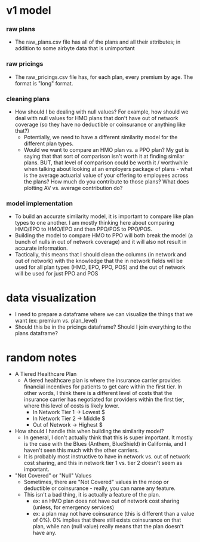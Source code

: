 # v1 model

### raw plans

- The raw_plans.csv file has all of the plans and all their attributes; in addition to some airbyte data that is unimportant

### raw pricings

- The raw_pricings.csv file has, for each plan, every premium by age. The format is "long" format.

### cleaning plans

- How should I be dealing with null values? For example, how should we deal with null values for HMO plans that don't have out of network coverage (so they have no deductible or coinsurance or anything like that?)
  - Potentially, we need to have a different similarity model for the different plan types.
  - Would we want to compare an HMO plan vs. a PPO plan? My gut is saying that that sort of comparison isn't worth it at finding similar plans. BUT, that level of comparison could be worth it / worthwhile when talking about looking at an employers package of plans - what is the average actuarial value of your offering to employees across the plans? How much do you contribute to those plans? What does plotting AV vs. average contribution do?

### model implementation

- To build an accurate similarity model, it is important to compare like plan types to one another. I am mostly thinking here about comparing HMO/EPO to HMO/EPO and then PPO/POS to PPO/POS.
- Building the model to compare HMO to PPO will both break the model (a bunch of nulls in out of network coverage) and it will also not result in accurate information.
- Tactically, this means that I should clean the columns (in network and out of network) with the knowledge that the in network fields will be used for all plan types (HMO, EPO, PPO, POS) and the out of network will be used for just PPO and POS

# data visualization

- I need to prepare a dataframe where we can visualize the things that we want (ex: premium vs. plan_level)
- Should this be in the pricings dataframe? Should I join everything to the plans dataframe?

# random notes

- A Tiered Healthcare Plan
  - A tiered healthcare plan is where the insurance carrier provides financial incentives for patients to get care within the first tier. In other words, I think there is a different level of costs that the insurance carrier has negotiated for providers within the first tier, where this level of costs is likely lower.
    - In Network Tier 1 -> Lowest $
    - In Network Tier 2 -> Middle $
    - Out of Network -> Highest $
- How should I handle this when building the similarity model?
  - In general, I don't actually think that this is super important. It mostly is the case with the Blues (Anthem, BlueShield) in California, and I haven't seen this much with the other carriers.
  - It is probably most instructive to have in network vs. out of network cost sharing, and this in network tier 1 vs. tier 2 doesn't seem as important.
- "Not Covered" or "Null" Values
  - Sometimes, there are "Not Covered" values in the moop or deductible or coinsurance - really, you can name any feature.
  - This isn't a bad thing, it is actually a feature of the plan.
    - ex: an HMO plan does not have out of network cost sharing (unless, for emergency services)
    - ex: a plan may not have coinsurance (this is different than a value of 0%). 0% implies that there still exists coinsurance on that plan, while nan (null value) really means that the plan doesn't have any.
